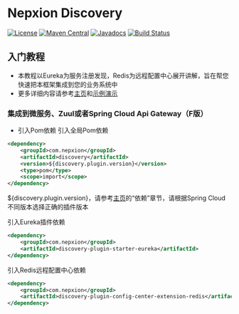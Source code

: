 # Nepxion Discovery
[![License](https://img.shields.io/badge/License-Apache%202.0-blue.svg?label=license)](https://github.com/Nepxion/Discovery/blob/master/LICENSE)
[![Maven Central](https://img.shields.io/maven-central/v/com.nepxion/discovery.svg?label=maven%20central)](http://search.maven.org/#search%7Cga%7C1%7Cg%3A%22com.nepxion%22%20AND%20discovery)
[![Javadocs](http://www.javadoc.io/badge/com.nepxion/discovery.svg)](http://www.javadoc.io/doc/com.nepxion/discovery)
[![Build Status](https://travis-ci.org/Nepxion/Discovery.svg?branch=master)](https://travis-ci.org/Nepxion/Discovery)

## 入门教程
- 本教程以Eureka为服务注册发现，Redis为远程配置中心展开讲解，旨在帮您快速把本框架集成到您的业务系统中
- 更多详细内容请参考[主页](https://github.com/Nepxion/Discovery/blob/master/README.md)和[示例演示](https://github.com/Nepxion/Docs/blob/master/discovery-plugin-doc/README_EXAMPLE.md)

### 集成到微服务、Zuul或者Spring Cloud Api Gateway（F版）
- 引入Pom依赖
引入全局Pom依赖
```xml
<dependency>
    <groupId>com.nepxion</groupId>
    <artifactId>discovery</artifactId>
    <version>${discovery.plugin.version}</version>
    <type>pom</type>
    <scope>import</scope>
</dependency>
```
${discovery.plugin.version}，请参考[主页](https://github.com/Nepxion/Discovery/blob/master/README.md)的“依赖”章节，请根据Spring Cloud不同版本选择正确的插件版本

引入Eureka插件依赖
```xml
<dependency>
    <groupId>com.nepxion</groupId>
    <artifactId>discovery-plugin-starter-eureka</artifactId>
</dependency>
```

引入Redis远程配置中心依赖
```xml
<dependency>
    <groupId>com.nepxion</groupId>
    <artifactId>discovery-plugin-config-center-extension-redis</artifactId>
</dependency>
```
